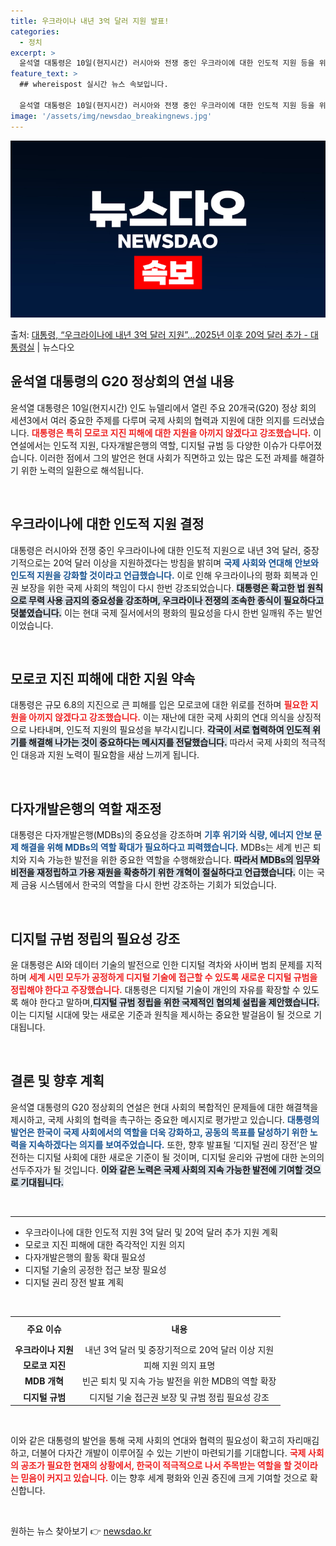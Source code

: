 ```yaml
---
title: 우크라이나 내년 3억 달러 지원 발표!
categories:
  - 정치
excerpt: >
  윤석열 대통령은 10일(현지시간) 러시아와 전쟁 중인 우크라이에 대한 인도적 지원 등을 위해 내년 3억 달러…
feature_text: >
  ## whereispost 실시간 뉴스 속보입니다.

  윤석열 대통령은 10일(현지시간) 러시아와 전쟁 중인 우크라이에 대한 인도적 지원 등을 위해 내년 3억 달러…
image: '/assets/img/newsdao_breakingnews.jpg'
---
```


![뉴스다오 속보](/assets/img/newsdao_breakingnews.jpg)

<p>출처: <a href="https://newsdao.kr/1893" rel="dofollow">대통령, “우크라이나에 내년 3억 달러 지원”…2025년 이후 20억 달러 추가 - 대통령실</a> | 뉴스다오</p>

<h2 data-ke-size="size26">윤석열 대통령의 G20 정상회의 연설 내용</h2>

<p data-ke-size="size16">윤석열 대통령은 10일(현지시간) 인도 뉴델리에서 열린 주요 20개국(G20) 정상 회의 세션3에서 여러 중요한 주제를 다루며 국제 사회의 협력과 지원에 대한 의지를 드러냈습니다. <b><span style="color: #ee2323;">대통령은 특히 모로코 지진 피해에 대한 지원을 아끼지 않겠다고 강조했습니다.</span></b> 이 연설에서는 인도적 지원, 다자개발은행의 역할, 디지털 규범 등 다양한 이슈가 다루어졌습니다. 이러한 점에서 그의 발언은 현대 사회가 직면하고 있는 많은 도전 과제를 해결하기 위한 노력의 일환으로 해석됩니다.</p>

<p data-ke-size="size16">&nbsp;</p>

<h2 data-ke-size="size26">우크라이나에 대한 인도적 지원 결정</h2>

<p data-ke-size="size16">대통령은 러시아와 전쟁 중인 우크라이나에 대한 인도적 지원으로 내년 3억 달러, 중장기적으로는 20억 달러 이상을 지원하겠다는 방침을 밝히며 <b><span style="color: #1a5490;">국제 사회와 연대해 안보와 인도적 지원을 강화할 것이라고 언급했습니다.</span></b> 이로 인해 우크라이나의 평화 회복과 인권 보장을 위한 국제 사회의 책임이 다시 한번 강조되었습니다. <b><span style="background-color: #21538527;">대통령은 확고한 법 원칙으로 무력 사용 금지의 중요성을 강조하며, 우크라이나 전쟁의 조속한 종식이 필요하다고 덧붙였습니다.</span></b> 이는 현대 국제 질서에서의 평화의 필요성을 다시 한번 일깨워 주는 발언이었습니다.</p>

<p data-ke-size="size16">&nbsp;</p>

<h2 data-ke-size="size26">모로코 지진 피해에 대한 지원 약속</h2>

<p data-ke-size="size16">대통령은 규모 6.8의 지진으로 큰 피해를 입은 모로코에 대한 위로를 전하며 <b><span style="color: #ee2323;">필요한 지원을 아끼지 않겠다고 강조했습니다.</span></b> 이는 재난에 대한 국제 사회의 연대 의식을 상징적으로 나타내며, 인도적 지원의 필요성을 부각시킵니다. <b><span style="background-color: #21538527;">각국이 서로 협력하여 인도적 위기를 해결해 나가는 것이 중요하다는 메시지를 전달했습니다.</span></b> 따라서 국제 사회의 적극적인 대응과 지원 노력이 필요함을 새삼 느끼게 됩니다.</p>

<p data-ke-size="size16">&nbsp;</p>

<h2 data-ke-size="size26">다자개발은행의 역할 재조정</h2>

<p data-ke-size="size16">대통령은 다자개발은행(MDBs)의 중요성을 강조하며 <b><span style="color: #1a5490;">기후 위기와 식량, 에너지 안보 문제 해결을 위해 MDBs의 역할 확대가 필요하다고 피력했습니다.</span></b> MDBs는 세계 빈곤 퇴치와 지속 가능한 발전을 위한 중요한 역할을 수행해왔습니다. <b><span style="background-color: #21538527;">따라서 MDBs의 임무와 비전을 재정립하고 가용 재원을 확충하기 위한 개혁이 절실하다고 언급했습니다.</span></b> 이는 국제 금융 시스템에서 한국의 역할을 다시 한번 강조하는 기회가 되었습니다.</p>

<p data-ke-size="size16">&nbsp;</p>

<h2 data-ke-size="size26">디지털 규범 정립의 필요성 강조</h2>

<p data-ke-size="size16">윤 대통령은 AI와 데이터 기술의 발전으로 인한 디지털 격차와 사이버 범죄 문제를 지적하며 <b><span style="color: #ee2323;">세계 시민 모두가 공정하게 디지털 기술에 접근할 수 있도록 새로운 디지털 규범을 정립해야 한다고 주장했습니다.</span></b> 대통령은 디지털 기술이 개인의 자유를 확장할 수 있도록 해야 한다고 말하며,<b><span style="background-color: #21538527;">디지털 규범 정립을 위한 국제적인 협의체 설립을 제안했습니다.</span></b> 이는 디지털 시대에 맞는 새로운 기준과 원칙을 제시하는 중요한 발걸음이 될 것으로 기대됩니다.</p>

<p data-ke-size="size16">&nbsp;</p>

<h2 data-ke-size="size26">결론 및 향후 계획</h2>

<p data-ke-size="size16">윤석열 대통령의 G20 정상회의 연설은 현대 사회의 복합적인 문제들에 대한 해결책을 제시하고, 국제 사회의 협력을 촉구하는 중요한 메시지로 평가받고 있습니다. <b><span style="color: #1a5490;">대통령의 발언은 한국이 국제 사회에서의 역할을 더욱 강화하고, 공동의 목표를 달성하기 위한 노력을 지속하겠다는 의지를 보여주었습니다.</span></b> 또한, 향후 발표될 ‘디지털 권리 장전’은 발전하는 디지털 사회에 대한 새로운 기준이 될 것이며, 디지털 윤리와 규범에 대한 논의의 선두주자가 될 것입니다. <b><span style="background-color: #21538527;">이와 같은 노력은 국제 사회의 지속 가능한 발전에 기여할 것으로 기대됩니다.</span></b></p>

<p data-ke-size="size16">&nbsp;</p>

<hr>

<ul>
  <li>우크라이나에 대한 인도적 지원 3억 달러 및 20억 달러 추가 지원 계획</li>
  <li>모로코 지진 피해에 대한 즉각적인 지원 의지</li>
  <li>다자개발은행의 활동 확대 필요성</li>
  <li>디지털 기술의 공정한 접근 보장 필요성</li>
  <li>디지털 권리 장전 발표 계획</li>
</ul>

<p data-ke-size="size16">&nbsp;</p>

<table style="width: 100%; border-collapse: collapse;">
  <tr>
    <td style="text-align: center; height: 35px;"><b>주요 이슈</b></td>
    <td style="text-align: center; height: 35px;"><b>내용</b></td>
  </tr>
  <tr>
    <td style="text-align: center; height: 17px;"><b>우크라이나 지원</b></td>
    <td style="text-align: center; height: 17px;">내년 3억 달러 및 중장기적으로 20억 달러 이상 지원</td>
  </tr>
  <tr>
    <td style="text-align: center; height: 17px;"><b>모로코 지진</b></td>
    <td style="text-align: center; height: 17px;">피해 지원 의지 표명</td>
  </tr>
  <tr>
    <td style="text-align: center; height: 17px;"><b>MDB 개혁</b></td>
    <td style="text-align: center; height: 17px;">빈곤 퇴치 및 지속 가능 발전을 위한 MDB의 역할 확장</td>
  </tr>
  <tr>
    <td style="text-align: center; height: 17px;"><b>디지털 규범</b></td>
    <td style="text-align: center; height: 17px;">디지털 기술 접근권 보장 및 규범 정립 필요성 강조</td>
  </tr>
</table>

<p data-ke-size="size16">&nbsp;</p>

<p data-ke-size="size16">이와 같은 대통령의 발언을 통해 국제 사회의 연대와 협력의 필요성이 확고히 자리매김하고, 더불어 다자간 개발이 이루어질 수 있는 기반이 마련되기를 기대합니다. <b><span style="color: #ee2323;">국제 사회의 공조가 필요한 현재의 상황에서, 한국이 적극적으로 나서 주목받는 역할을 할 것이라는 믿음이 커지고 있습니다.</span></b> 이는 향후 세계 평화와 인권 증진에 크게 기여할 것으로 확신합니다.</p>

<p data-ke-size="size16">&nbsp;</p> 

원하는 뉴스 찾아보기 👉 <a href="https://newsdao.kr" rel="dofollow">newsdao.kr</a>


